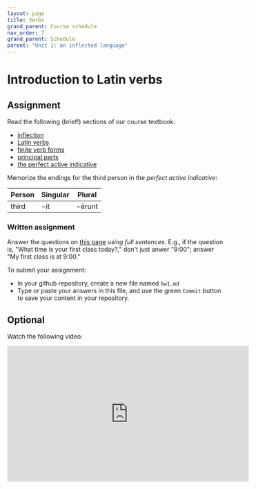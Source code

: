 ```yaml
---
layout: page
title: Verbs
grand_parent: Course schedule
nav_order: 7
grand_parent: Schedule
parent: "Unit 1: an inflected language"
---
```



# Introduction to Latin verbs

## Assignment


Read the following (brief!) sections of our course textbook:

- [inflection](https://lingualatina.github.io/textbook/topics/unit1/inflection/)
- [Latin verbs](https://lingualatina.github.io/textbook/topics/unit1/verbs/)
- [finite verb forms](https://lingualatina.github.io/textbook/topics/unit1/finiteverbs/)
- [principal parts](https://lingualatina.github.io/textbook/topics/unit1/principalparts/)
- [the perfect active indicative](https://lingualatina.github.io/textbook/topics/unit1/perfectactive/)

Memorize the endings for the third person in the *perfect active indicative*:

| Person | Singular | Plural |
| --- | --- | --- 
| third | -it | -ērunt |



### Written assignment

Answer the questions on [this page](https://lingualatina.github.io/textbook/practice/unit1/principal-parts/) *using full sentences*.  E.g., if the question is, "What time is your first class today?," don't just anwer "9:00"; answer "My first class is at 9:00."

To submit your assignment:

- In your github repository, create a new file named `hw1.md`
- Type or paste your answers in this file, and use the green `Commit` button to save your content in your repository.


## Optional

Watch the following video:

<iframe width="560" height="315" src="https://www.youtube.com/embed/3W-s_L82MLc" frameborder="0" allow="accelerometer; autoplay; encrypted-media; gyroscope; picture-in-picture" allowfullscreen></iframe>
